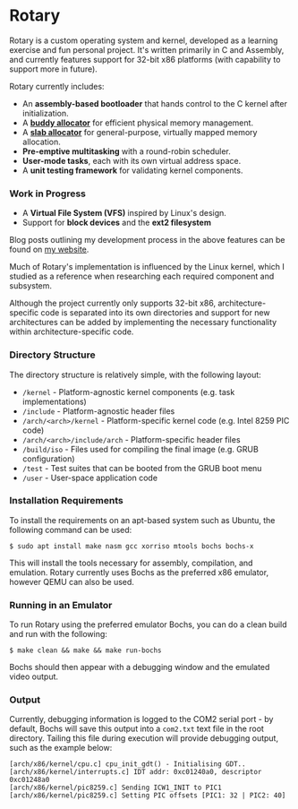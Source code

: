 # Rotary
Rotary is a custom operating system and kernel, developed as a learning exercise and fun personal project. It's written primarily in C and Assembly, and currently features support for 32-bit x86 platforms (with capability to support more in future).

Rotary currently includes:
- An **assembly-based bootloader** that hands control to the C kernel after initialization.
- A **[buddy allocator](https://en.wikipedia.org/wiki/Buddy_memory_allocation)** for efficient physical memory management.
- A **[slab allocator](https://en.wikipedia.org/wiki/Slab_allocation)** for general-purpose, virtually mapped memory allocation.
- **Pre-emptive multitasking** with a round-robin scheduler.
- **User-mode tasks**, each with its own virtual address space.
- A **unit testing framework** for validating kernel components.

### **Work in Progress**
- A **Virtual File System (VFS)** inspired by Linux's design.
- Support for **block devices** and the **ext2 filesystem**

Blog posts outlining my development process in the above features can be found on [my website](https://joestanding.co.uk).

Much of Rotary's implementation is influenced by the Linux kernel, which I studied as a reference when researching each required component and subsystem.

Although the project currently only supports 32-bit x86, architecture-specific code is separated into its own directories and support for new architectures can be added by implementing the necessary functionality within architecture-specific code.

### Directory Structure

The directory structure is relatively simple, with the following layout:
- `/kernel` - Platform-agnostic kernel components (e.g. task implementations)
- `/include` - Platform-agnostic header files
- `/arch/<arch>/kernel` - Platform-specific kernel code (e.g. Intel 8259 PIC code)
- `/arch/<arch>/include/arch` - Platform-specific header files
- `/build/iso` - Files used for compiling the final image (e.g. GRUB configuration)
- `/test` - Test suites that can be booted from the GRUB boot menu
- `/user` - User-space application code

### Installation Requirements

To install the requirements on an apt-based system such as Ubuntu, the following command can be used:

`$ sudo apt install make nasm gcc xorriso mtools bochs bochs-x`

This will install the tools necessary for assembly, compilation, and emulation. Rotary currently uses Bochs as the preferred x86 emulator, however QEMU can also be used.

### Running in an Emulator

To run Rotary using the preferred emulator Bochs, you can do a clean build and run with the following:

`$ make clean && make && make run-bochs`

Bochs should then appear with a debugging window and the emulated video output.

### Output

Currently, debugging information is logged to the COM2 serial port - by default, Bochs will save this output into a `com2.txt` text file in the root directory. Tailing this file during execution will provide debugging output, such as the example below:
```
[arch/x86/kernel/cpu.c] cpu_init_gdt() - Initialising GDT..
[arch/x86/kernel/interrupts.c] IDT addr: 0xc01240a0, descriptor 0xc01248a0
[arch/x86/kernel/pic8259.c] Sending ICW1_INIT to PIC1
[arch/x86/kernel/pic8259.c] Setting PIC offsets [PIC1: 32 | PIC2: 40]
```
